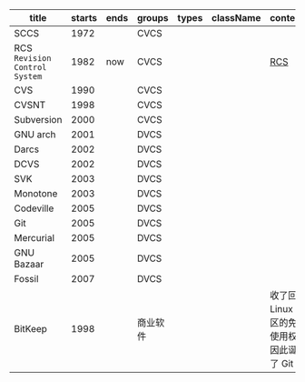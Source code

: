 title | starts | ends | groups | types | className | contents
-- | -- |-- |-- |-- | -- | --
SCCS | 1972 | | CVCS | | |
RCS `Revision Control System` | 1982 | now | CVCS  | | |[RCS](https://en.wikipedia.org/wiki/Revision_Control_System)
CVS | 1990 | | CVCS | | |
CVSNT | 1998 | | CVCS | | |
Subversion | 2000 | | CVCS | | |
GNU arch | 2001 | | DVCS | | |
Darcs | 2002  | | DVCS | | |
DCVS | 2002 | | DVCS | | |
SVK | 2003 | | DVCS | | |
Monotone | 2003 | | DVCS | | |
Codeville | 2005 | | DVCS | | |
Git | 2005 | | DVCS | | |
Mercurial | 2005 | | DVCS | | |
GNU Bazaar | 2005 | | DVCS | | |
Fossil | 2007 | | DVCS | | |
BitKeep | 1998  | | 商业软件 | | | 收了回 Linux 社区的免费使用权，因此诞生了 Git

